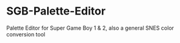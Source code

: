 # SGB-Palette-Editor
Palette Editor for Super Game Boy 1 &amp; 2, also a general SNES color conversion tool
